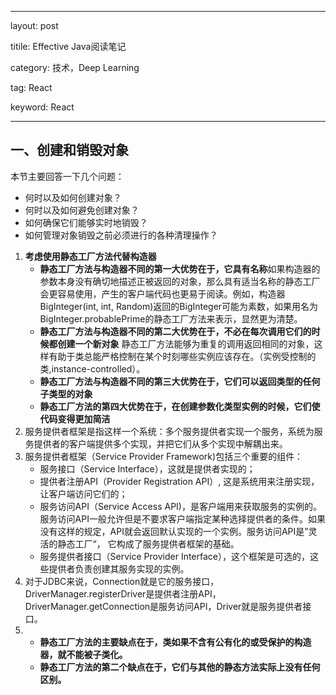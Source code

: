 ---

layout: post

titile: Effective Java阅读笔记

category: 技术，Deep Learning

tag: React

keyword: React

----

## 一、创建和销毁对象

本节主要回答一下几个问题：

+ 何时以及如何创建对象？
+ 何时以及如何避免创建对象？
+ 如何确保它们能够实时地销毁？
+ 如何管理对象销毁之前必须进行的各种清理操作？

1. **考虑使用静态工厂方法代替构造器** 
   + **静态工厂方法与构造器不同的第一大优势在于，它具有名称**如果构造器的参数本身没有确切地描述正被返回的对象，那么具有适当名称的静态工厂会更容易使用，产生的客户端代码也更易于阅读。例如，构造器BigInteger(int, int, Random)返回的BigInteger可能为素数，如果用名为BigInteger.probablePrime的静态工厂方法来表示，显然更为清楚。
   + **静态工厂方法与构造器不同的第二大优势在于，不必在每次调用它们的时候都创建一个新对象** 静态工厂方法能够为重复的调用返回相同的对象，这样有助于类总能严格控制在某个时刻哪些实例应该存在。（实例受控制的类,instance-controlled）。
   + **静态工厂方法与构造器不同的第三大优势在于，它们可以返回类型的任何子类型的对象** 
   + **静态工厂方法的第四大优势在于，在创建参数化类型实例的时候，它们使代码变得更加简洁**
2. 服务提供者框架是指这样一个系统：多个服务提供者实现一个服务，系统为服务提供者的客户端提供多个实现，并把它们从多个实现中解耦出来。
3. 服务提供者框架（Service Provider Framework)包括三个重要的组件：
   + 服务接口（Service Interface），这就是提供者实现的；
   + 提供者注册API（Provider Registration API）, 这是系统用来注册实现，让客户端访问它们的；
   + 服务访问API（Service Access API)，是客户端用来获取服务的实例的。服务访问API一般允许但是不要求客户端指定某种选择提供者的条件。如果没有这样的规定，API就会返回默认实现的一个实例。服务访问API是”灵活的静态工厂“， 它构成了服务提供者框架的基础。
   + 服务提供者接口（Service Provider Interface），这个框架是可选的，这些提供者负责创建其服务实现的实例。
4. 对于JDBC来说，Connection就是它的服务接口，DriverManager.registerDriver是提供者注册API，DriverManager.getConnection是服务访问API，Driver就是服务提供者接口。
5. + **静态工厂方法的主要缺点在于，类如果不含有公有化的或受保护的构造器，就不能被子类化。**
   + **静态工厂方法的第二个缺点在于，它们与其他的静态方法实际上没有任何区别。**

